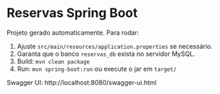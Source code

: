 # Reservas Spring Boot

Projeto gerado automaticamente. Para rodar:

1. Ajuste `src/main/resources/application.properties` se necessário.
2. Garanta que o banco `reservas_db` exista no servidor MySQL.
3. Build: `mvn clean package`
4. Run: `mvn spring-boot:run` ou execute o jar em `target/`

Swagger UI: http://localhost:8080/swagger-ui.html
